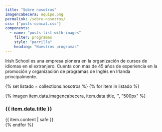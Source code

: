 ```yaml
---
title: "Sobre nosotros"
imagencabecera: equipo.png
permalink: /sobre-nosotros/
css: ["posts-concat.css"]
components:
  - name: "posts-list-with-images"
    filter: programas
    style: "parrilla"
    heading: "Nuestros programas"
---
```


Irish School es una empresa pionera en la organización de cursos de idiomas en el extranjero. Cuenta con más de 45 años de experiencia en la promoción y organización de programas de Inglés en Irlanda principalmente.

{% set listado = collections.nosotros %}
{% for item in listado %}

<div class="sec">
{% imagen item.data.imagencabecera,
      item.data.title,
      '',
      "500px" %}
<div class="contenido">
<h3 class="titulo">{{ item.data.title }}</h3>
{{ item.content | safe }}
</div>
</div>
{% endfor %}
